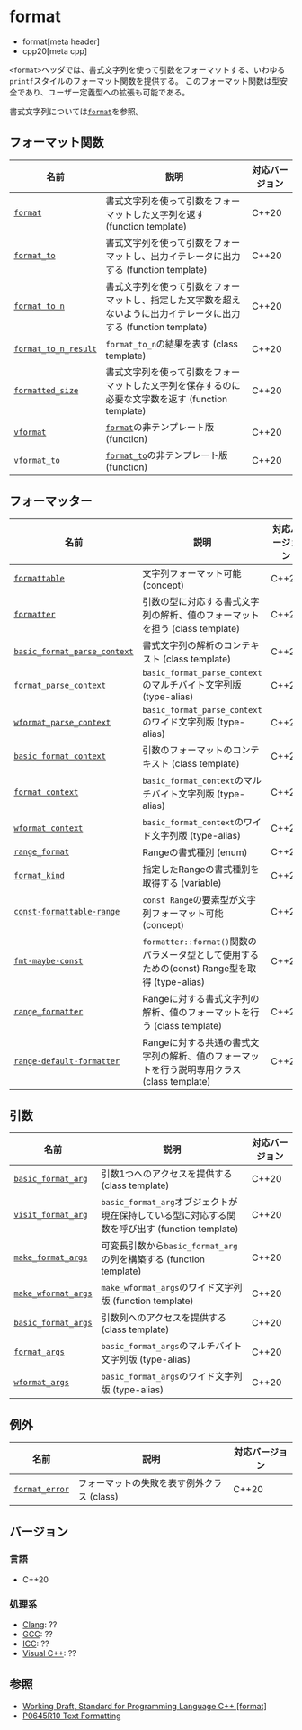 # format

* format[meta header]
* cpp20[meta cpp]

`<format>`ヘッダでは、書式文字列を使って引数をフォーマットする、いわゆる`printf`スタイルのフォーマット関数を提供する。
このフォーマット関数は型安全であり、ユーザー定義型への拡張も可能である。

書式文字列については[`format`](format/format.md)を参照。

## フォーマット関数

| 名前                                                 | 説明                                                                                                                 | 対応バージョン |
|------------------------------------------------------|----------------------------------------------------------------------------------------------------------------------|----------------|
| [`format`](format/format.md)                         | 書式文字列を使って引数をフォーマットした文字列を返す (function template)                                             | C++20          |
| [`format_to`](format/format_to.md)                   | 書式文字列を使って引数をフォーマットし、出力イテレータに出力する (function template)                               | C++20          |
| [`format_to_n`](format/format_to_n.md)               | 書式文字列を使って引数をフォーマットし、指定した文字数を超えないように出力イテレータに出力する (function template) | C++20          |
| [`format_to_n_result`](format/format_to_n_result.md) | `format_to_n`の結果を表す (class template)                                                                           | C++20          |
| [`formatted_size`](format/formatted_size.md)         | 書式文字列を使って引数をフォーマットした文字列を保存するのに必要な文字数を返す (function template)                   | C++20          |
| [`vformat`](format/vformat.md)                       | [`format`](format/format.md)の非テンプレート版 (function)                                                            | C++20          |
| [`vformat_to`](format/vformat_to.md)                 | [`format_to`](format/format_to.md)の非テンプレート版 (function)                                                      | C++20          |

## フォーマッター

| 名前                                                                 | 説明                                                                        | 対応バージョン |
|----------------------------------------------------------------------|-----------------------------------------------------------------------------|----------------|
| [`formattable`](format/formattable.md)                               | 文字列フォーマット可能 (concept) | C++23          |
| [`formatter`](format/formatter.md)                                   | 引数の型に対応する書式文字列の解析、値のフォーマットを担う (class template) | C++20          |
| [`basic_format_parse_context`](format/basic_format_parse_context.md) | 書式文字列の解析のコンテキスト (class template)                             | C++20          |
| [`format_parse_context`](format/basic_format_parse_context.md)       | `basic_format_parse_context`のマルチバイト文字列版 (type-alias)             | C++20          |
| [`wformat_parse_context`](format/basic_format_parse_context.md)      | `basic_format_parse_context`のワイド文字列版 (type-alias)                   | C++20          |
| [`basic_format_context`](format/basic_format_context.md)             | 引数のフォーマットのコンテキスト (class template)                           | C++20          |
| [`format_context`](format/basic_format_context.md)                   | `basic_format_context`のマルチバイト文字列版 (type-alias)                   | C++20          |
| [`wformat_context`](format/basic_format_context.md)                  | `basic_format_context`のワイド文字列版 (type-alias)                         | C++20          |
| [`range_format`](format/range_format.md)                             | Rangeの書式種別 (enum) | C++23 |
| [`format_kind`](format/format_kind.md)                               | 指定したRangeの書式種別を取得する (variable) | C++23 |
| [`const-formattable-range`](format/const-formattable-range.md)       | `const Range`の要素型が文字列フォーマット可能 (concept) | C++23 |
| [`fmt-maybe-const`](format/fmt-maybe-const.md)                       | `formatter::format()`関数のパラメータ型として使用するための(const) Range型を取得 (type-alias) | C++23 |
| [`range_formatter`](format/range_formatter.md)                       | Rangeに対する書式文字列の解析、値のフォーマットを行う (class template) | C++23 |
| [`range-default-formatter`](format/range-default-formatter.md)       | Rangeに対する共通の書式文字列の解析、値のフォーマットを行う説明専用クラス (class template) | C++23 |

## 引数

| 名前                                               | 説明                                                                                             | 対応バージョン |
|----------------------------------------------------|--------------------------------------------------------------------------------------------------|----------------|
| [`basic_format_arg`](format/basic_format_arg.md)   | 引数1つへのアクセスを提供する (class template)                                                   | C++20          |
| [`visit_format_arg`](format/visit_format_arg.md)   | `basic_format_arg`オブジェクトが現在保持している型に対応する関数を呼び出す (function template)   | C++20          |
| [`make_format_args`](format/make_format_args.md)   | 可変長引数から`basic_format_arg`の列を構築する (function template)                               | C++20          |
| [`make_wformat_args`](format/make_format_args.md)  | `make_wformat_args`のワイド文字列版 (function template)                                          | C++20          |
| [`basic_format_args`](format/basic_format_args.md) | 引数列へのアクセスを提供する (class template)                                                    | C++20          |
| [`format_args`](format/basic_format_args.md)       | `basic_format_args`のマルチバイト文字列版 (type-alias)                                           | C++20          |
| [`wformat_args`](format/basic_format_args.md)      | `basic_format_args`のワイド文字列版 (type-alias)                                                 | C++20          |

## 例外

| 名前                                     | 説明                                       | 対応バージョン |
|------------------------------------------|--------------------------------------------|----------------|
| [`format_error`](format/format_error.md) | フォーマットの失敗を表す例外クラス (class) | C++20          |

## バージョン
### 言語
- C++20

### 処理系
- [Clang](/implementation.md#clang): ??
- [GCC](/implementation.md#gcc): ??
- [ICC](/implementation.md#icc): ??
- [Visual C++](/implementation.md#visual_cpp): ??

## 参照

* [Working Draft, Standard for Programming Language C++ [format]](https://timsong-cpp.github.io/cppwp/format)
* [P0645R10 Text Formatting](http://www.open-std.org/jtc1/sc22/wg21/docs/papers/2019/p0645r10.html)
